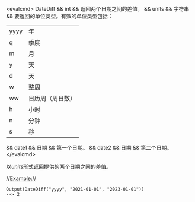 \<evalcmd\> DateDiff && int && 返回两个日期之间的差值。 && units && 字符串 && 要返回的单位类型。有效的单位类型包括：

|      |                                    |
|------|------------------------------------|
| yyyy | 年                               |
| q    | 季度                               |
| m    | 月                                |
| y    | 天                                |
| d    | 天                                |
| w    | 整周                               |
| ww   | 日历周（周日数）                 |
| h    | 小时                               |
| n    | 分钟                               |
| s    | 秒                                |

&& date1 && 日期 && 第一个日期。 && date2 && 日期 && 第二个日期。 \</evalcmd\>

以*units*形式返回提供的两个日期之间的差值。

//<Example://>

    Output(DateDiff("yyyy", "2021-01-01", "2023-01-01"))
    --> 2